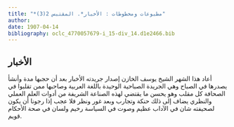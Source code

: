 ```yaml
---
title: "*مطبوعات ومخطوطات : الأخبار*. المقتبس 2(3)"
author: 
date: 1907-04-14
bibliography: oclc_4770057679-i_15-div_14.d1e2466.bib
---
```




##  الأخبار 


 أعاد هذا الشهر الشيخ يوسف الخازن إصدار جريدته الأخبار بعد أن حجبها مدة وأنشأ يصدرها في الصباح وهي الجريدة الصباحية الوحيدة باللغة العربية وصاحبها ممن تقلبوا في الصحافة كل مقلب وهو يحسن ما يقتضي لهذه الصناعة الشريفة من أدوات العلم العملي والنظري يضاف إلى ذلك حنكة وتجارب وبعد غور ونظر فلا عجب إذا رجونا أن يكون لصحيفته شان في الآداب عظيم وصوت في السياسة رخيم ولسان في صحة الأحكام قويم. 
